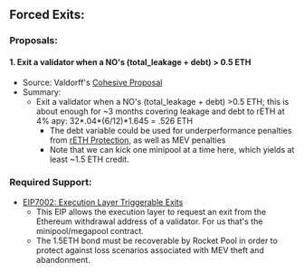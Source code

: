 ## Forced Exits:

### Proposals:

#### 1. Exit a validator when a NO's (total_leakage + debt) > 0.5 ETH

- Source: Valdorff's [Cohesive Proposal](https://github.com/Valdorff/rp-thoughts/blob/2024-02_strategy/2024_02_strategy/readme.md)
- Summary:
  - Exit a validator when a NO's (total_leakage + debt) >0.5 ETH; this is about enough for ~3 months covering leakage and debt to rETH at 4% apy: 32*.04*(6/12)\*1.645 = .526 ETH
    - The debt variable could be used for underperformance penalties from [rETH Protection](/Proposals/rETHprotection.md), as well as MEV penalties
    - Note that we can kick one minipool at a time here, which yields at least ~1.5 ETH credit.

### Required Support:

- [EIP7002: Execution Layer Triggerable Exits](https://eips.ethereum.org/EIPS/eip-7002)
  - This EIP allows the execution layer to request an exit from the Ethereum withdrawal address of a validator. For us that's the minipool/megapool contract.
  - The 1.5ETH bond must be recoverable by Rocket Pool in order to protect against loss scenarios associated with MEV theft and abandonment.
